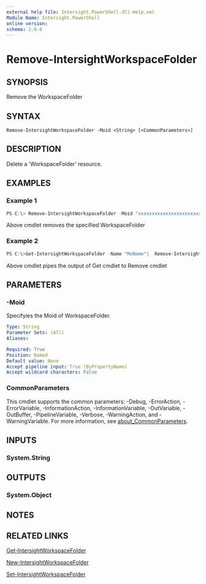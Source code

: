 ```yaml
---
external help file: Intersight.PowerShell.dll-Help.xml
Module Name: Intersight.PowerShell
online version:
schema: 2.0.0
---
```


# Remove-IntersightWorkspaceFolder

## SYNOPSIS
Remove the WorkspaceFolder

## SYNTAX

```
Remove-IntersightWorkspaceFolder -Moid <String> [<CommonParameters>]
```

## DESCRIPTION
Delete a &apos;WorkspaceFolder&apos; resource.

## EXAMPLES

### Example 1
```powershell
PS C:\> Remove-IntersightWorkspaceFolder -Moid "xxxxxxxxxxxxxxxxxxxxxxxxxxx"
```
Above cmdlet removes the specified WorkspaceFolder 

### Example 2
```powershell
PS C:\>Get-IntersightWorkspaceFolder -Name "MoName"|  Remove-IntersightWorkspaceFolder
```
Above cmdlet pipes the output of Get cmdlet to Remove cmdlet

## PARAMETERS

### -Moid
Specifyies the Moid of WorkspaceFolder.

```yaml
Type: String
Parameter Sets: (All)
Aliases:

Required: True
Position: Named
Default value: None
Accept pipeline input: True (ByPropertyName)
Accept wildcard characters: False
```

### CommonParameters
This cmdlet supports the common parameters: -Debug, -ErrorAction, -ErrorVariable, -InformationAction, -InformationVariable, -OutVariable, -OutBuffer, -PipelineVariable, -Verbose, -WarningAction, and -WarningVariable. For more information, see [about_CommonParameters](http://go.microsoft.com/fwlink/?LinkID=113216).

## INPUTS

### System.String

## OUTPUTS

### System.Object
## NOTES

## RELATED LINKS

[Get-IntersightWorkspaceFolder](./Get-IntersightWorkspaceFolder.md)

[New-IntersightWorkspaceFolder](./New-IntersightWorkspaceFolder.md)

[Set-IntersightWorkspaceFolder](./Set-IntersightWorkspaceFolder.md)

